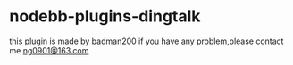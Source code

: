 # nodebb-plugins-dingtalk
this plugin is made by badman200
if you have any problem,please contact me ng0901@163.com
